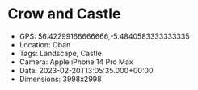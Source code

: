 # Crow and Castle

- GPS: 56.42299166666666,-5.4840583333333335
- Location: Oban
- Tags: Landscape, Castle
- Camera: Apple iPhone 14 Pro Max
- Date: 2023-02-20T13:05:35.000+00:00
- Dimensions: 3998x2998
